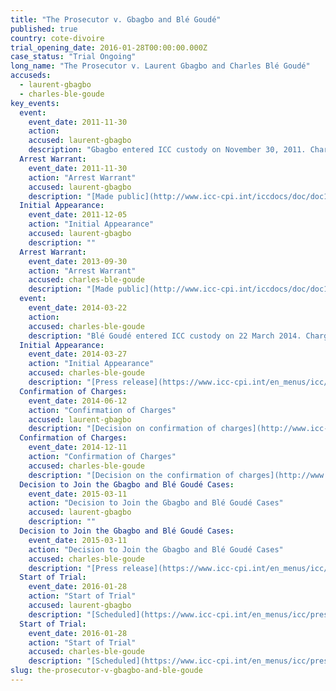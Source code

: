 ```yaml
---
title: "The Prosecutor v. Gbagbo and Blé Goudé"
published: true
country: cote-divoire
trial_opening_date: 2016-01-28T00:00:00.000Z
case_status: "Trial Ongoing"
long_name: "The Prosecutor v. Laurent Gbagbo and Charles Blé Goudé"
accuseds:
  - laurent-gbagbo
  - charles-ble-goude
key_events:
  event:
    event_date: 2011-11-30
    action:
    accused: laurent-gbagbo
    description: "Gbagbo entered ICC custody on November 30, 2011. Charges were confirmed against him on 12 June 12, 2014. His case was joined with Charles Blé Goudé on March 11, 2015. On October 28, 2015, Trial Chamber I of the International Criminal Court (ICC) rescheduled the trial’s opening statements, initially scheduled on November 10, 2015, to January 28, 2016."
  Arrest Warrant:
    event_date: 2011-11-30
    action: "Arrest Warrant"
    accused: laurent-gbagbo
    description: "[Made public](http://www.icc-cpi.int/iccdocs/doc/doc1276751.pdf)"
  Initial Appearance:
    event_date: 2011-12-05
    action: "Initial Appearance"
    accused: laurent-gbagbo
    description: ""
  Arrest Warrant:
    event_date: 2013-09-30
    action: "Arrest Warrant"
    accused: charles-ble-goude
    description: "[Made public](http://www.icc-cpi.int/iccdocs/doc/doc1292069.pdf)"
  event:
    event_date: 2014-03-22
    action:
    accused: charles-ble-goude
    description: "Blé Goudé entered ICC custody on 22 March 2014. Charges were confirmed against him on December 11, 2014. His case was joined with Laurent Gbagbo on March 11, 2015. On October 28, 2015, Trial Chamber I of the International Criminal Court (ICC) [rescheduled](https://www.icc-cpi.int/iccdocs/doc/doc2130650.pdf) the trial’s opening statements, initially scheduled on November 10, 2015, to January 28, 2016."
  Initial Appearance:
    event_date: 2014-03-27
    action: "Initial Appearance"
    accused: charles-ble-goude
    description: "[Press release](https://www.icc-cpi.int/en_menus/icc/press%20and%20media/press%20releases/Pages/ma155.aspx) of the Initial Appearance."
  Confirmation of Charges:
    event_date: 2014-06-12
    action: "Confirmation of Charges"
    accused: laurent-gbagbo
    description: "[Decision on confirmation of charges](http://www.icc-cpi.int/iccdocs/doc/doc1783399.pdf)"
  Confirmation of Charges:
    event_date: 2014-12-11
    action: "Confirmation of Charges"
    accused: charles-ble-goude
    description: "[Decision on the confirmation of charges](http://www.icc-cpi.int/iccdocs/doc/doc1783399.pdf) [Press release](https://www.icc-cpi.int/en_menus/icc/press%20and%20media/press%20releases/Pages/pr1076.aspx) of the hearing"
  Decision to Join the Gbagbo and Blé Goudé Cases:
    event_date: 2015-03-11
    action: "Decision to Join the Gbagbo and Blé Goudé Cases"
    accused: laurent-gbagbo
    description: ""
  Decision to Join the Gbagbo and Blé Goudé Cases:
    event_date: 2015-03-11
    action: "Decision to Join the Gbagbo and Blé Goudé Cases"
    accused: charles-ble-goude
    description: "[Press release](https://www.icc-cpi.int/en_menus/icc/press%20and%20media/press%20releases/Pages/pr1097.aspx) of the decision"
  Start of Trial:
    event_date: 2016-01-28
    action: "Start of Trial"
    accused: laurent-gbagbo
    description: "[Scheduled](https://www.icc-cpi.int/en_menus/icc/press%20and%20media/press%20releases/Pages/pr1163.aspx) on 28 January 2016 [Press release](https://www.icc-cpi.int/en_menus/icc/press%20and%20media/press%20releases/Pages/pr1184.aspx) of the court proceeding."
  Start of Trial:
    event_date: 2016-01-28
    action: "Start of Trial"
    accused: charles-ble-goude
    description: "[Scheduled](https://www.icc-cpi.int/en_menus/icc/press%20and%20media/press%20releases/Pages/pr1163.aspx) on 28 January 2016 [Press release](https://www.icc-cpi.int/en_menus/icc/press%20and%20media/press%20releases/Pages/pr1184.aspx) of the first hearing"
slug: the-prosecutor-v-gbagbo-and-ble-goude
---
```

